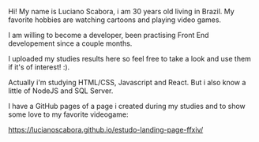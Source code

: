 Hi! My name is Luciano Scabora, i am 30 years old living in Brazil. My favorite hobbies are watching cartoons and playing video games.

I am willing to become a developer, been practising Front End developement since a couple months.

I uploaded my studies results here so feel free to take a look and use them if it's of interest! :).

Actually i'm studying HTML/CSS, Javascript and React. But i also know a little of NodeJS and SQL Server.

I have a GitHub pages of a page i created during my studies and to show some love to my favorite videogame:

https://lucianoscabora.github.io/estudo-landing-page-ffxiv/
